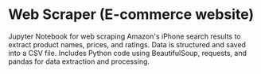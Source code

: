 # Web Scraper (E-commerce website)
Jupyter Notebook for web scraping Amazon's iPhone search results to extract product names, prices, and ratings. Data is structured and saved into a CSV file. Includes Python code using BeautifulSoup, requests, and pandas for data extraction and processing.
